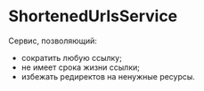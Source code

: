# ShortenedUrlsService
Сервис, позволяющий:
- сократить любую ссылку;
- не имеет срока жизни ссылки;
- избежать редиректов на ненужные ресурсы. 